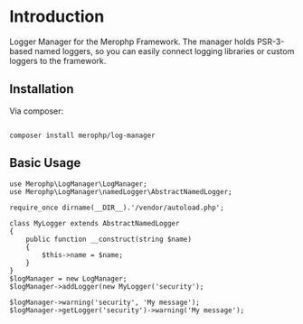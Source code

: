 # Introduction

Logger Manager for the Merophp Framework. The manager holds PSR-3-based named loggers, so you can easily connect 
logging libraries or custom loggers to the framework.

## Installation

Via composer:

<code>
composer install merophp/log-manager
</code>

## Basic Usage

<pre><code>use Merophp\LogManager\LogManager;
use Merophp\LogManager\namedLogger\AbstractNamedLogger;

require_once dirname(__DIR__).'/vendor/autoload.php';

class MyLogger extends AbstractNamedLogger
{
    public function __construct(string $name)
    {
        $this->name = $name;
    }
}
$logManager = new LogManager;
$logManager->addLogger(new MyLogger('security');

$logManager->warning('security', 'My message');
$logManager->getLogger('security')->warning('My message');
</code></pre>
